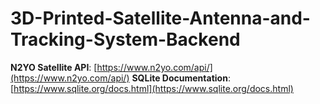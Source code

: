 # 3D-Printed-Satellite-Antenna-and-Tracking-System-Backend
**N2YO Satellite API**: [https://www.n2yo.com/api/](https://www.n2yo.com/api/)
**SQLite Documentation**: [https://www.sqlite.org/docs.html](https://www.sqlite.org/docs.html)
